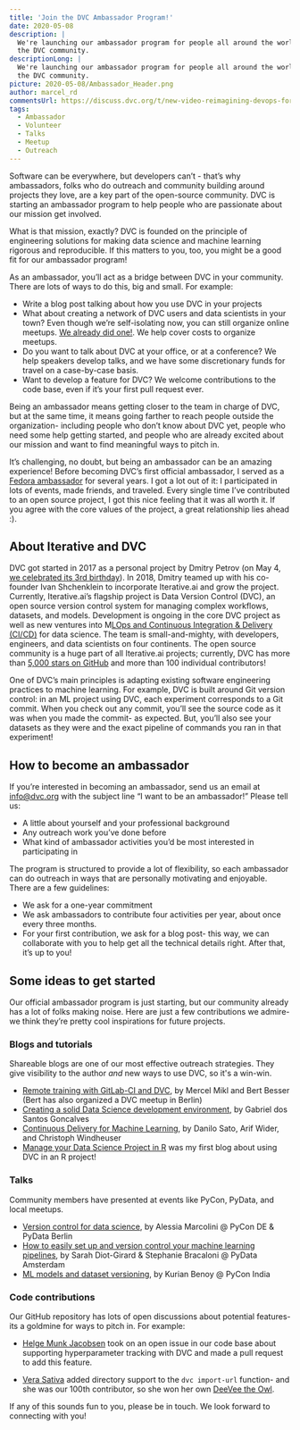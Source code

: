 ```yaml
---
title: 'Join the DVC Ambassador Program!'
date: 2020-05-08
description: |
  We're launching our ambassador program for people all around the world to get involved in 
  the DVC community. 
descriptionLong: |
  We're launching our ambassador program for people all around the world to get involved in 
  the DVC community.
picture: 2020-05-08/Ambassador_Header.png
author: marcel_rd
commentsUrl: https://discuss.dvc.org/t/new-video-reimagining-devops-for-machine-learning/341
tags:
  - Ambassador
  - Volunteer
  - Talks
  - Meetup
  - Outreach
---
```

Software can be everywhere, but developers can’t - that’s why ambassadors, folks who do outreach and community building around projects they love, are a key part of the open-source community. DVC is starting an ambassador program to help people who are passionate about our mission get involved. 

What is that mission, exactly? DVC is founded on the principle of engineering solutions for making data science and machine learning rigorous and reproducible.  If this matters to you, too, you might be a good fit for our ambassador program! 

As an ambassador, you’ll act as a bridge between DVC in your community. There are lots of ways to do this, big and small. For example:
- Write a blog post talking about how you use DVC in your projects
- What about creating a network of DVC users and data scientists in your town? Even though we’re self-isolating now, you can still organize online meetups. [We already did one!](https://tulu.la/events/dvc-virtual-meetup-2020-00032c). We help cover costs to organize meetups. 
- Do you want to talk about DVC at your office, or at a conference? We help speakers develop talks,  and we have some discretionary funds for travel on a case-by-case basis.
- Want to develop a feature for DVC? We welcome contributions to the code base, even if it’s your first pull request ever.


Being an ambassador means getting closer to the team in charge of DVC, but at the same time, it means going farther to reach people outside the organization- including people who don’t know about DVC yet, people who need some help getting started, and people who are already excited about our mission and want to find meaningful ways to pitch in. 

It’s challenging, no doubt, but being an ambassador can be an amazing experience! Before becoming DVC’s first official ambassador, I served as a [Fedora ambassador](https://fedoraproject.org/wiki/User:Mribeirodantas) for several years. I got a lot out of it: I participated in lots of events, made friends, and traveled. Every single time I’ve contributed to an open source project, I got this nice feeling that it was all worth it. If you agree with the core values of the project, a great relationship lies ahead :).


## About Iterative and DVC 
DVC got started in 2017 as a personal project by Dmitry Petrov (on May 4, [we celebrated its 3rd birthday](https://dvc.org/blog/dvc-3-years-and-1-0-release)). In 2018, Dmitry teamed up with his co-founder Ivan Shchenklein to incorporate Iterative.ai and grow the project. Currently, Iterative.ai’s flagship project is Data Version Control (DVC), an open source version control system for managing complex workflows, datasets, and models. Development is ongoing in the core DVC project as well as new ventures into M[LOps and Continuous Integration & Delivery (CI/CD)](https://dvc.org/blog/reimagining-devops-video) for data science. The team is small-and-mighty, with developers, engineers, and data scientists on four continents. The open source community is a huge part of all Iterative.ai projects; currently, DVC has more than [5,000 stars on GitHub](https://github.com/iterative/dvc) and more than 100 individual contributors!

One of DVC’s main principles is adapting existing software engineering practices to machine learning. For example, DVC is built around Git version control: in an ML project using DVC, each experiment corresponds to a Git commit. When you check out any commit, you’ll see the source code as it was when you made the commit- as expected. But, you’ll also see your datasets as they were and the exact pipeline of commands you ran in that experiment! 

## How to become an ambassador
If you’re interested in becoming an ambassador, send us an email at info@dvc.org with the subject line “I want to be an ambassador!” Please tell us:

- A little about yourself and your professional background
- Any outreach work you’ve done before
- What kind of ambassador activities you’d be most interested in participating in

The program is structured to provide a lot of flexibility, so each ambassador can do outreach in ways that are personally motivating and enjoyable. There are a few guidelines:

- We ask for a one-year commitment
- We ask ambassadors to contribute four activities per year, about once every three months. 
- For your first contribution, we ask for a blog post- this way, we can collaborate with you to help get all the technical details right. After that, it’s up to you!

## Some ideas to get started
Our official ambassador program is just starting, but our community already has a lot of folks making noise. Here are just a few contributions we admire- we think they’re pretty cool inspirations for future projects. 

### Blogs and tutorials
Shareable blogs are one of our most effective outreach strategies. They give visibility to the author _and_ new ways to use DVC, so it's a win-win. 

- [Remote training with GitLab-CI and DVC](https://blog.codecentric.de/en/2020/01/remote-training-gitlab-ci-dvc/), by Mercel Mikl and Bert Besser (Bert has also organized a DVC meetup in Berlin)
- [Creating a solid Data Science development environment](https://towardsdatascience.com/creating-a-solid-data-science-development-environment-60df14ce3a34), by Gabriel dos Santos Goncalves
- [Continuous Delivery for Machine Learning](https://martinfowler.com/articles/cd4ml.html), by Danilo Sato, Arif Wider, and Christoph Windheuser
- [Manage your Data Science Project in R](https://mribeirodantas.xyz/blog/index.php/2020/03/05/r-dvc-and-rmarkdown/#more-2952) was my first blog about using DVC in an R project! 

### Talks
Community members have presented at events like PyCon, PyData, and local meetups. 

- [Version control for data science](https://www.slideshare.net/AlessiaMarcolini/version-control-for-data-science), by Alessia Marcolini @ PyCon DE & PyData Berlin
- [How to easily set up and version control your machine learning pipelines](https://www.youtube.com/watch?v=rUTlqpcmiQw), by Sarah Diot-Girard & Stephanie Bracaloni @ PyData Amsterdam 
- [ML models and dataset versioning](https://speakerdeck.com/kurianbenoy/ml-models-and-dataset-versioning), by Kurian Benoy @ PyCon India

### Code contributions
Our GitHub repository has lots of open discussions about potential features- its a goldmine for ways to pitch in. For example:

- [Helge Munk Jacobsen](https://github.com/elgehelge) took on an open issue in our code base about supporting hyperparameter tracking with DVC and made a pull request to add this feature.
 
- [Vera Sativa](https://github.com/verasativa/) added directory support to the `dvc import-url` function- and she was our 100th contributor, so she won her own [DeeVee the Owl](https://dvc.org/static/78b685e283d679c8ebe518ea17520f6d/75999/odd_with_deevee.png).
 
If any of this sounds fun to you, please be in touch. We look forward to connecting with you! 
